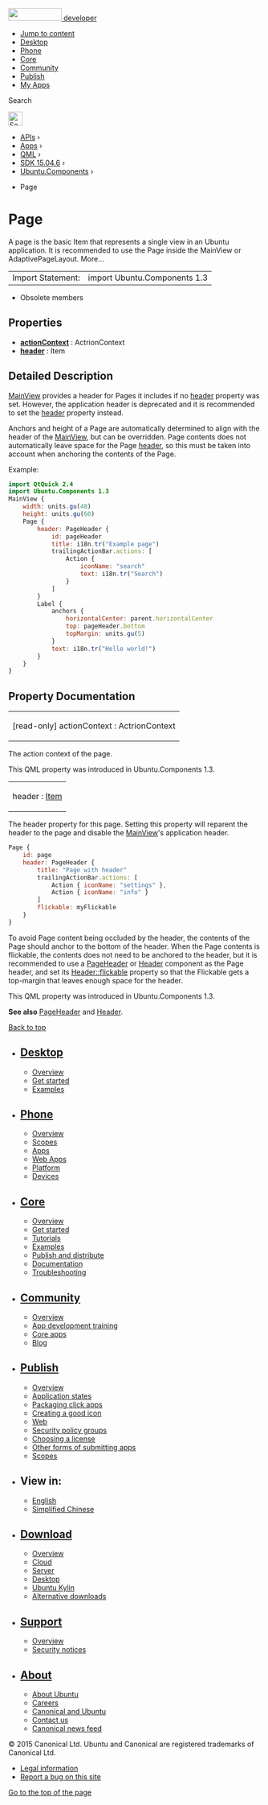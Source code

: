 <a href="https://developer.ubuntu.com/" class="logo-ubuntu"><img src="https://developer.ubuntu.com/assets/sites/ubuntu/latest/u/img/logos/logo-ubuntu-orange.svg" width="106" height="25" /> <span>developer</span></a>

-   [Jump to content](index.html#main-content)
-   [Desktop](https://developer.ubuntu.com/en/desktop/)
-   [Phone](https://developer.ubuntu.com/en/phone/)
-   [Core](https://developer.ubuntu.com/core)
-   [Community](https://developer.ubuntu.com/en/community/)
-   [Publish](https://developer.ubuntu.com/en/publish/)
-   [My Apps](https://myapps.developer.ubuntu.com/)

Search

<img src="https://developer.ubuntu.com/assets/sites/ubuntu/latest/u/img/search-white.svg" alt="Search" height="28" />

-   [APIs](../../../../index.html) ›
-   [Apps](../../../index.html) ›
-   [QML](../../index.html) ›
-   [SDK 15.04.6](../index.html) ›
-   [Ubuntu.Components](../Ubuntu.Components/index.html) ›

<!-- -->

-   Page

Page
====

<span class="subtitle"></span>
A page is the basic Item that represents a single view in an Ubuntu application. It is recommended to use the Page inside the MainView or AdaptivePageLayout. More...

|                   |                              |
|-------------------|------------------------------|
| Import Statement: | import Ubuntu.Components 1.3 |

-   Obsolete members

<span id="properties"></span>
Properties
----------

-   ****[actionContext](index.html#actionContext-prop)**** : ActrionContext
-   ****[header](index.html#header-prop)**** : Item

<span id="details"></span>
Detailed Description
--------------------

[MainView](../Ubuntu.Components.MainView/index.html) provides a header for Pages it includes if no [header](index.html#header-prop) property was set. However, the application header is deprecated and it is recommended to set the [header](index.html#header-prop) property instead.

Anchors and height of a Page are automatically determined to align with the header of the [MainView](../Ubuntu.Components.MainView/index.html), but can be overridden. Page contents does not automatically leave space for the Page [header](index.html#header-prop), so this must be taken into account when anchoring the contents of the Page.

Example:

``` qml
import QtQuick 2.4
import Ubuntu.Components 1.3
MainView {
    width: units.gu(48)
    height: units.gu(60)
    Page {
        header: PageHeader {
            id: pageHeader
            title: i18n.tr("Example page")
            trailingActionBar.actions: [
                Action {
                    iconName: "search"
                    text: i18n.tr("Search")
                }
            ]
        }
        Label {
            anchors {
                horizontalCenter: parent.horizontalCenter
                top: pageHeader.bottom
                topMargin: units.gu(5)
            }
            text: i18n.tr("Hello world!")
        }
    }
}
```

Property Documentation
----------------------

<table>
<colgroup>
<col width="100%" />
</colgroup>
<tbody>
<tr class="odd">
<td><p><span id="actionContext-prop"></span><span class="qmlreadonly">[read-only] </span><span class="name">actionContext</span> : <span class="type">ActrionContext</span></p></td>
</tr>
</tbody>
</table>

The action context of the page.

This QML property was introduced in Ubuntu.Components 1.3.

<table>
<colgroup>
<col width="100%" />
</colgroup>
<tbody>
<tr class="odd">
<td><p><span id="header-prop"></span><span class="name">header</span> : <span class="type"><a href="../QtQuick.Item/index.html">Item</a></span></p></td>
</tr>
</tbody>
</table>

The header property for this page. Setting this property will reparent the header to the page and disable the [MainView](../Ubuntu.Components.MainView/index.html)'s application header.

``` qml
Page {
    id: page
    header: PageHeader {
        title: "Page with header"
        trailingActionBar.actions: [
            Action { iconName: "settings" },
            Action { iconName: "info" }
        ]
        flickable: myFlickable
    }
}
```

To avoid Page content being occluded by the header, the contents of the Page should anchor to the bottom of the header. When the Page contents is flickable, the contents does not need to be anchored to the header, but it is recommended to use a [PageHeader](../Ubuntu.Components.PageHeader/index.html) or [Header](../Ubuntu.Components.Header/index.html) component as the Page header, and set its [Header::flickable](../Ubuntu.Components.Header/index.html#flickable-prop) property so that the Flickable gets a top-margin that leaves enough space for the header.

This QML property was introduced in Ubuntu.Components 1.3.

**See also** [PageHeader](../Ubuntu.Components.PageHeader/index.html) and [Header](../Ubuntu.Components.Header/index.html).

[Back to top](index.html#)

-   [Desktop](https://developer.ubuntu.com/en/desktop/)
    ---------------------------------------------------

    -   [Overview](https://developer.ubuntu.com/en/desktop/)
    -   [Get started](http://snapcraft.io/?utm_source=developer.ubuntu.com&utm_medium=devportal&utm_term=snaps%20snapcraft%20desktop&utm_content=menu&utm_campaign=duc_snappers)
    -   [Examples](https://github.com/ubuntu/snappy-playpen)

-   [Phone](https://developer.ubuntu.com/en/phone/)
    -----------------------------------------------

    -   [Overview](https://developer.ubuntu.com/en/phone/)
    -   [Scopes](https://developer.ubuntu.com/en/phone/scopes/)
    -   [Apps](https://developer.ubuntu.com/en/phone/apps/)
    -   [Web Apps](https://developer.ubuntu.com/en/phone/web/)
    -   [Platform](https://developer.ubuntu.com/en/phone/platform/)
    -   [Devices](https://developer.ubuntu.com/en/phone/devices/)

-   [Core](https://developer.ubuntu.com/core)
    -----------------------------------------

    -   [Overview](https://developer.ubuntu.com/core)
    -   [Get started](https://developer.ubuntu.com/core/get-started)
    -   [Tutorials](https://developer.ubuntu.com/core/tutorials)
    -   [Examples](https://developer.ubuntu.com/core/examples)
    -   [Publish and distribute](https://developer.ubuntu.com/core/publish-and-distribute)
    -   [Documentation](https://developer.ubuntu.com/core/documentation)
    -   [Troubleshooting](https://developer.ubuntu.com/core/troubleshooting)

-   [Community](https://developer.ubuntu.com/en/community/)
    -------------------------------------------------------

    -   [Overview](https://developer.ubuntu.com/en/community/)
    -   [App development training](https://developer.ubuntu.com/en/community/training/)
    -   [Core apps](https://developer.ubuntu.com/en/community/core-apps/)
    -   [Blog](https://developer.ubuntu.com/en/community/blog/)

-   [Publish](https://developer.ubuntu.com/en/publish/)
    ---------------------------------------------------

    -   [Overview](https://developer.ubuntu.com/en/publish/)
    -   [Application states](https://developer.ubuntu.com/en/publish/application-states/)
    -   [Packaging click apps](https://developer.ubuntu.com/en/publish/packaging-click-apps/)
    -   [Creating a good icon](https://developer.ubuntu.com/en/publish/creating-a-good-icon/)
    -   [Web](https://developer.ubuntu.com/en/publish/web/)
    -   [Security policy groups](https://developer.ubuntu.com/en/publish/security-policy-groups/)
    -   [Choosing a license](https://developer.ubuntu.com/en/publish/choosing-a-license/)
    -   [Other forms of submitting apps](https://developer.ubuntu.com/en/publish/other-forms-of-submitting-apps/)
    -   [Scopes](https://developer.ubuntu.com/en/publish/scopes/)

-   View in:
    --------

    -   [English](index.html "Change to language: English")
    -   [Simplified Chinese](index.html "Change to language: Simplified Chinese")

-   [Download](http://ubuntu.com/download/)
    ---------------------------------------

    -   [Overview](http://ubuntu.com/download)
    -   [Cloud](http://ubuntu.com/download/cloud)
    -   [Server](http://ubuntu.com/download/server)
    -   [Desktop](http://ubuntu.com/download/desktop)
    -   [Ubuntu Kylin](http://ubuntu.com/download/ubuntu-kylin)
    -   [Alternative downloads](http://ubuntu.com/download/alternative-downloads)

-   [Support](http://ubuntu.com/support/)
    -------------------------------------

    -   [Overview](http://ubuntu.com/support)
    -   [Security notices](http://www.ubuntu.com/usn/)

-   [About](http://ubuntu.com/about/)
    ---------------------------------

    -   [About Ubuntu](http://ubuntu.com/about/about-ubuntu)
    -   [Careers](http://www.canonical.com/careers)
    -   [Canonical and Ubuntu](http://ubuntu.com/about/canonical-and-ubuntu)
    -   [Contact us](http://ubuntu.com/about/contact-us)
    -   [Canonical news feed](http://insights.ubuntu.com/feed/)

© 2015 Canonical Ltd. Ubuntu and Canonical are registered trademarks of Canonical Ltd.

-   [Legal information](http://www.ubuntu.com/legal)
-   [Report a bug on this site](https://bugs.launchpad.net/developer-ubuntu-com/)

<span class="accessibility-aid">[Go to the top of the page](index.html#)</span>
